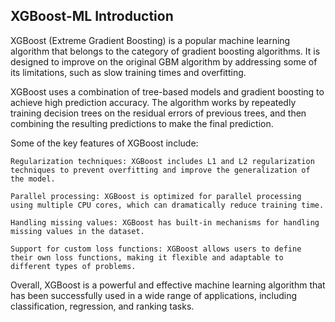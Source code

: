 ## XGBoost-ML Introduction
XGBoost (Extreme Gradient Boosting) is a popular machine learning algorithm that belongs to the category of gradient boosting algorithms. It is designed to improve on the original GBM algorithm by addressing some of its limitations, such as slow training times and overfitting.

XGBoost uses a combination of tree-based models and gradient boosting to achieve high prediction accuracy. The algorithm works by repeatedly training decision trees on the residual errors of previous trees, and then combining the resulting predictions to make the final prediction.

Some of the key features of XGBoost include:

    Regularization techniques: XGBoost includes L1 and L2 regularization techniques to prevent overfitting and improve the generalization of the model.

    Parallel processing: XGBoost is optimized for parallel processing using multiple CPU cores, which can dramatically reduce training time.

    Handling missing values: XGBoost has built-in mechanisms for handling missing values in the dataset.

    Support for custom loss functions: XGBoost allows users to define their own loss functions, making it flexible and adaptable to different types of problems.

Overall, XGBoost is a powerful and effective machine learning algorithm that has been successfully used in a wide range of applications, including classification, regression, and ranking tasks.
